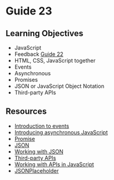 # Guide 23
## Learning Objectives
- JavaScript
- Feedback [Guide 22](guide22.md)
- HTML, CSS, JavaScript together
- Events
- Asynchronous
- Promises
- JSON or JavaScript Object Notation
- Third-party APIs
## Resources
- [Introduction to events](https://developer.mozilla.org/en-US/docs/Learn/JavaScript/Building_blocks/Events)
- [Introducing asynchronous JavaScript](https://developer.mozilla.org/en-US/docs/Learn/JavaScript/Asynchronous/Introducing)
- [Promise](https://developer.mozilla.org/en-US/docs/Web/JavaScript/Reference/Global_Objects/Promise)
- [JSON](https://www.json.org/)
- [Working with JSON](https://developer.mozilla.org/en-US/docs/Learn/JavaScript/Objects/JSON)
- [Third-party APIs](https://developer.mozilla.org/en-US/docs/Learn/JavaScript/Client-side_web_APIs/Third_party_APIs)
- [Working with APIs in JavaScript](https://www.geeksforgeeks.org/working-with-apis-in-javascript/)
- [JSONPlaceholder](https://jsonplaceholder.typicode.com/)
